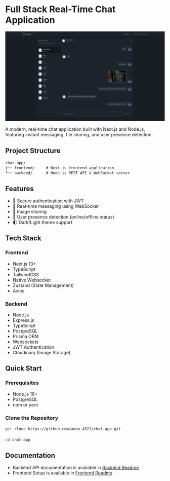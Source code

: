 # Full Stack Real-Time Chat Application

![Chat App Demo](./frontend/public/Screenshot_20250207_204844.png)

A modern, real-time chat application built with Next.js and Node.js, featuring instant messaging, file sharing, and user presence detection.

## Project Structure

```
chat-app/
├── frontend/     # Next.js frontend application
└── backend/      # Node.js REST API & WebSocket server
```

## Features

- 🔐 Secure authentication with JWT
- 💬 Real-time messaging using WebSocket
- 📸 Image sharing
- 👤 User presence detection (online/offline status)
- 🌓 Dark/Light theme support

## Tech Stack

### Frontend

- Next.js 13+
- TypeScript
- TailwindCSS
- Native Websocket
- Zustand (State Management)
- Axios

### Backend

- Node.js
- Express.js
- TypeScript
- PostgreSQL
- Prisma ORM
- Websockets
- JWT Authentication
- Cloudinary (Image Storage)

## Quick Start

### Prerequisites

- Node.js 16+
- PostgreSQL
- npm or yarn

### Clone the Repository

```bash
git clone https://github.com/aman-4321/chat-app.git

cd chat-app
```

## Documentation

- Backend API documentation is available in [Backend Readme](./backend/README.md)
- Frontend Setup is available in [Frontend Readme](./frontend/README.md)
